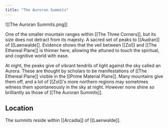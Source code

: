 ```yaml
---
title: "The Auroran Summits"
---
```

![[The Auroran Summits.png]]

One of the smaller mountain ranges within [[The Three Corners]], but its size does not detract from its majesty. A sacred set of peaks to [[Audran]] of [[Laenwalde]]. Evidence shows that the veil between [[Zol]] and [[The Ethereal Plane]] is thinner here, allowing the attuned to touch the spiritual, and cognitive world with ease. 

At night, the peaks give of vibrant tendrils of light against the sky called an Aurora. These are thought by scholars to be manifestations of [[The Ethereal Plane]] visible in the [[Prime Material Plane]]. Many mountains give them off, and a lot of [[Zol]]'s more northern regions may sometimes witness them spontaneously in the sky at night. However none shine so brilliantly as those of [[The Auroran Summits]].

## Location
The summits reside within [[Arcadia]] of [[Laenwalde]].